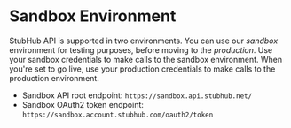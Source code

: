 # Sandbox Environment

StubHub API is supported in two environments. You can use our *sandbox*
environment for testing purposes, before moving to the *production*. Use your
sandbox credentials to make calls to the sandbox environment. When you're set
to go live, use your production credentials to make calls to the production
environment.

* Sandbox API root endpoint: `https://sandbox.api.stubhub.net/`
* Sandbox OAuth2 token endpoint: `https://sandbox.account.stubhub.com/oauth2/token`
